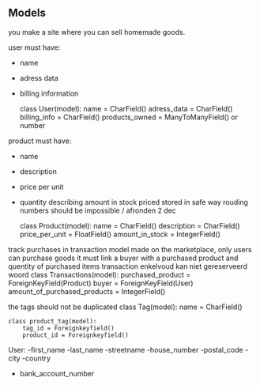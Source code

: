 ## Models
you make a site where you can sell homemade goods. 

user must have:
- name 
- adress data
- billing information

     class User(model):
        name = CharField()
        adress_data = CharField()
        billing_info = CharField()
        products_owned = ManyToManyField() or number 

product must have:
- name
- description
- price per unit
- quantity describing amount in stock
priced stored in safe way rouding numbers should be impossible / afronden 2 dec

    class Product(model):
        name = CharField()
        description = CharField()
        price_per_unit = FloatField()
        amount_in_stock = IntegerField()

track purchases in transaction model made on the marketplace, only users can purchase goods
it must link a buyer with a purchased product and quentity of purchased items 
transaction enkelvoud kan niet gereserveerd woord
    class Transactions(model):
        purchased_product = ForeignKeyField(Product)
        buyer = ForeignKeyField(User)
        amount_of_purchased_products = IntegerField()
    
the tags should not be duplicated 
    class Tag(model):
        name = CharField()

    class product_tag(model):
        tag_id = Foreignkeyfield()
        product_id = Foreignkeyfield()



User:
-first_name
-last_name
-streetname
-house_number
-postal_code
-city
-country 
- bank_account_number